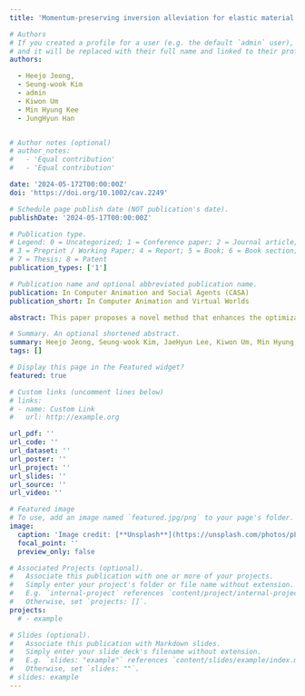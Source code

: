 ```yaml
---
title: 'Momentum-preserving inversion alleviation for elastic material simulation'

# Authors
# If you created a profile for a user (e.g. the default `admin` user), write the username (folder name) here
# and it will be replaced with their full name and linked to their profile.
authors:

  - Heejo Jeong,
  - Seung-wook Kim
  - admin
  - Kiwon Um
  - Min Hyung Kee
  - JungHyun Han


# Author notes (optional)
# author_notes:
#   - 'Equal contribution'
#   - 'Equal contribution'

date: '2024-05-172T00:00:00Z'
doi: 'https://doi.org/10.1002/cav.2249'

# Schedule page publish date (NOT publication's date).
publishDate: '2024-05-17T00:00:00Z'

# Publication type.
# Legend: 0 = Uncategorized; 1 = Conference paper; 2 = Journal article;
# 3 = Preprint / Working Paper; 4 = Report; 5 = Book; 6 = Book section;
# 7 = Thesis; 8 = Patent
publication_types: ['1']

# Publication name and optional abbreviated publication name.
publication: In Computer Animation and Social Agents (CASA)
publication_short: In Computer Animation and Virtual Worlds

abstract: This paper proposes a novel method that enhances the optimization-based elastic body solver. The proposed method tackles the element inversion problem, which is prevalent in the prediction-projection approach for numerical simulation of elastic bodies. At the prediction stage, our method alleviates inversions such that the subsequent projection solver can benefit in stability and efficiency. To prevent excessive suppression of predicted inertial motion when alleviating, we introduce a velocity decomposition method and adapt only the non-rigid motion while preserving the rigid motion, that is, linear and angular momenta. Thanks to the respected inertial motion in the prediction stage, our method produces lively motions while keeping the entire simulation more stable. The experiments demonstrate that our alleviation method successfully stabilizes the simulation and improves the efficiency particularly when large deformations hamper the solver.

# Summary. An optional shortened abstract.
summary: Heejo Jeong, Seung-wook Kim, JaeHyun Lee, Kiwon Um, Min Hyung Kee, JungHyun Han
tags: []

# Display this page in the Featured widget?
featured: true

# Custom links (uncomment lines below)
# links:
# - name: Custom Link
#   url: http://example.org

url_pdf: ''
url_code: ''
url_dataset: ''
url_poster: ''
url_project: ''
url_slides: ''
url_source: ''
url_video: ''

# Featured image
# To use, add an image named `featured.jpg/png` to your page's folder.
image:
  caption: 'Image credit: [**Unsplash**](https://unsplash.com/photos/pLCdAaMFLTE)'
  focal_point: ''
  preview_only: false

# Associated Projects (optional).
#   Associate this publication with one or more of your projects.
#   Simply enter your project's folder or file name without extension.
#   E.g. `internal-project` references `content/project/internal-project/index.md`.
#   Otherwise, set `projects: []`.
projects:
  # - example

# Slides (optional).
#   Associate this publication with Markdown slides.
#   Simply enter your slide deck's filename without extension.
#   E.g. `slides: "example"` references `content/slides/example/index.md`.
#   Otherwise, set `slides: ""`.
# slides: example
---
```


<!-- {{% callout note %}}
Click the _Cite_ button above to demo the feature to enable visitors to import publication metadata into their reference management software.
{{% /callout %}}

{{% callout note %}}
Create your slides in Markdown - click the _Slides_ button to check out the example.
{{% /callout %}}

Supplementary notes can be added here, including [code, math, and images](https://wowchemy.com/docs/writing-markdown-latex/). -->
